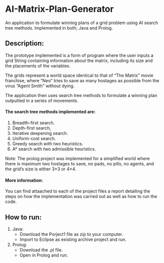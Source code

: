 # AI-Matrix-Plan-Generator
An application to formulate winning plans of a grid problem using AI search tree methods. Implemented in both; Java and Prolog.

## Description:

The prototype implemented is a form of program where the user inputs a grid String containing information about the matrix, including its size and the placements of the variables.

The grids represent a world space identical to that of “The Matrix” movie franchise, where “Neo” tries to save as many hostages as possible from the virus “Agent Smith” without dying.

The application then uses search tree methods to formulate a winning plan outputted in a series of movements.

#### The search tree methods implemented are:
1. Breadth-first search.
2. Depth-first search,
3. Iterative deepening search.
4. Uniform-cost search.
5. Greedy search with two heuristics.
6. A* search with two admissible heuristics.

Note: The prolog project was implemented for a simplified world where there is maximum two hostages to save, no pads, no pills, no agents, and the grid’s size is either 3×3 or 4×4.

#### More information:
You can find attaached to each of the project files a report detailing the steps on how the implementation was carried out as well as how to run the code.

## How to run:
1. Java:
   - Download the Porject1 file as zip to your computer.
   - Import to Eclipse as existing archive project and run.
2. Prolog:
   - Download the .pl file.
   - Open in Prolog and run.
